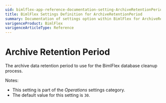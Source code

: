 ```yaml
---
uid: bimlflex-app-reference-documentation-setting-ArchiveRetentionPeriod
title: BimlFlex Settings Definition for ArchiveRetentionPeriod
summary: Documentation of settings option within BimlFlex for ArchiveRetentionPeriod
varigenceProduct: BimlFlex
varigenceArticleType: Reference
---
```


# Archive Retention Period

The archive data retention period to use for the BimlFlex database cleanup process.

Notes:

* This setting is part of the *Operations* settings category.
* The default value for this setting is `30`.
